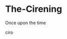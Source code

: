 # The-Cirening


Once upon the time


















































































































































































































ciro
